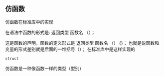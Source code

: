 ## 仿函数
仿函数在标准库中的实现

在语法中函数的形式是:
返回类型 函数名 （）；

这是函数的声明，函数的定义形式是
返回类型 函数名 （） {}；
也就是说函数和变量的形式差别就是后面的一堆括号（）；
在标准库中是这样实现的

```
struct

```

仿函数是一种像函数一样的类型（型别）
